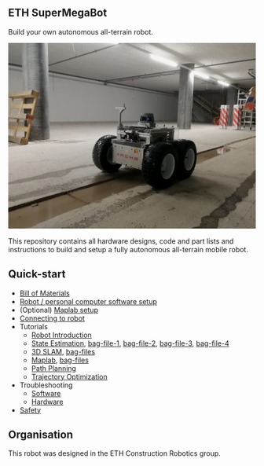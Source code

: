 ## ETH SuperMegaBot

Build your own autonomous all-terrain robot.

![alt tag](doc/images/smb_construction.jpg)

This repository contains all hardware designs, code and part lists and
instructions to build and setup a fully autonomous all-terrain mobile robot.

## Quick-start

* [Bill of Materials](doc/bill_of_materials.md)
* [Robot / personal computer software setup](doc/software_setup.md)
* (Optional) [Maplab setup](doc/maplab_setup.md)
* [Connecting to robot](doc/robot_connection.md)
* Tutorials
    * [Robot Introduction](https://drive.google.com/a/ethz-asl.ch/file/d/1BidZydT57gR4WOJHGMlHoU6hVh9cw4ff/view?usp=sharing)
    * [State Estimation](https://drive.google.com/a/ethz-asl.ch/file/d/17-IkJS-MhA7gOS7I0PP3f6pCcIwZN5bn/view?usp=sharing), [bag-file-1](https://drive.google.com/a/ethz-asl.ch/file/d/1xhHXiSHyT3KEjgKKCgdlKnPD9RHzNPFB/view?usp=sharing), [bag-file-2](https://drive.google.com/a/ethz-asl.ch/file/d/1aNOBNuHR3NbldRSsH2pQcIggj2iH9l-Z/view?usp=sharing), [bag-file-3](https://drive.google.com/a/ethz-asl.ch/file/d/1tjeIzCH7I9EXLB2d6oDAuPN-W4ik41es/view?usp=sharing), [bag-file-4](https://drive.google.com/a/ethz-asl.ch/file/d/137jahQbYWrDPEfWiFAyV0dMtI1wj723c/view?usp=sharing)
    * [3D SLAM](https://drive.google.com/a/ethz-asl.ch/file/d/1oVYVrKWTZQ30-n4mozrIV0fhBB68o2Co/view?usp=sharing), [bag-files]()
    * [Maplab](https://drive.google.com/a/ethz-asl.ch/file/d/1FJ-7agO3bf_9IDv04Qr_bohEKvhlupXB/view?usp=sharing), [bag-files](https://drive.google.com/a/ethz-asl.ch/file/d/1KCGwE4Fm1SdnGaLCRtn5JSS_datZaO-J/view?usp=sharing)
    * [Path Planning](https://drive.google.com/a/ethz-asl.ch/file/d/1CZPfa-In185cvx8SM1mlH_kLO9DpvIIJ/view?usp=sharing)
    * [Trajectory Optimization](https://drive.google.com/a/ethz-asl.ch/file/d/10p4aQ8Ohj0wTo8YdMyVpxJkRIggFNjL5/view?usp=sharing)
* Troubleshooting
    * [Software](doc/troubleshooting_software.md)
    * [Hardware](doc/troubleshooting_hardware.md)
* [Safety](doc/safety.md)

## Organisation
This robot was designed in the ETH Construction Robotics group.
